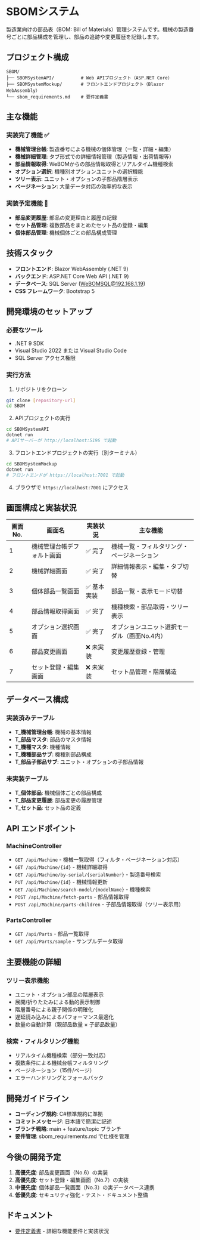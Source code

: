 # SBOMシステム

製造業向けの部品表（BOM: Bill of Materials）管理システムです。機械の製造番号ごとに部品構成を管理し、部品の追跡や変更履歴を記録します。

## プロジェクト構成

```
SBOM/
├── SBOMSystemAPI/          # Web APIプロジェクト（ASP.NET Core）
├── SBOMSystemMockup/       # フロントエンドプロジェクト（Blazor WebAssembly）
└── sbom_requirements.md    # 要件定義書
```

## 主な機能

### 実装完了機能 ✅
- **機械管理台帳**: 製造番号による機械の個体管理（一覧・詳細・編集）
- **機械詳細管理**: タブ形式での詳細情報管理（製造情報・出荷情報等）
- **部品情報取得**: WeBOMからの部品情報取得とリアルタイム機種検索
- **オプション選択**: 機種別オプションユニットの選択機能
- **ツリー表示**: ユニット・オプションの子部品階層表示
- **ページネーション**: 大量データ対応の効率的な表示

### 実装予定機能 🚧
- **部品変更履歴**: 部品の変更理由と履歴の記録
- **セット品管理**: 複数部品をまとめたセット品の登録・編集
- **個体部品管理**: 機械個体ごとの部品構成管理

## 技術スタック

- **フロントエンド**: Blazor WebAssembly (.NET 9)
- **バックエンド**: ASP.NET Core Web API (.NET 9)
- **データベース**: SQL Server (WeBOMSQL@192.168.1.19)
- **CSS フレームワーク**: Bootstrap 5

## 開発環境のセットアップ

### 必要なツール

- .NET 9 SDK
- Visual Studio 2022 または Visual Studio Code
- SQL Server アクセス権限

### 実行方法

1. リポジトリをクローン
```bash
git clone [repository-url]
cd SBOM
```

2. APIプロジェクトの実行
```bash
cd SBOMSystemAPI
dotnet run
# APIサーバーが http://localhost:5196 で起動
```

3. フロントエンドプロジェクトの実行（別ターミナル）
```bash
cd SBOMSystemMockup
dotnet run
# フロントエンドが https://localhost:7001 で起動
```

4. ブラウザで `https://localhost:7001` にアクセス

## 画面構成と実装状況

| 画面No. | 画面名 | 実装状況 | 主な機能 |
|---------|--------|----------|----------|
| 1 | 機械管理台帳デフォルト画面 | ✅ 完了 | 機械一覧・フィルタリング・ページネーション |
| 2 | 機械詳細画面 | ✅ 完了 | 詳細情報表示・編集・タブ切替 |
| 3 | 個体部品一覧画面 | ✅ 基本実装 | 部品一覧・表示モード切替 |
| 4 | 部品情報取得画面 | ✅ 完了 | 機種検索・部品取得・ツリー表示 |
| 5 | オプション選択画面 | ✅ 完了 | オプションユニット選択モーダル（画面No.4内） |
| 6 | 部品変更画面 | ❌ 未実装 | 変更履歴登録・管理 |
| 7 | セット登録・編集画面 | ❌ 未実装 | セット品管理・階層構造 |

## データベース構成

### 実装済みテーブル
- **T_機械管理台帳**: 機械の基本情報
- **T_部品マスタ**: 部品のマスタ情報
- **T_機種マスタ**: 機種情報
- **T_機種部品サブ**: 機種別部品構成
- **T_部品子部品サブ**: ユニット・オプションの子部品情報

### 未実装テーブル
- **T_個体部品**: 機械個体ごとの部品構成
- **T_部品変更履歴**: 部品変更の履歴管理
- **T_セット品**: セット品の定義

## API エンドポイント

### MachineController
- `GET /api/Machine` - 機械一覧取得（フィルタ・ページネーション対応）
- `GET /api/Machine/{id}` - 機械詳細取得
- `GET /api/Machine/by-serial/{serialNumber}` - 製造番号検索
- `PUT /api/Machine/{id}` - 機械情報更新
- `GET /api/Machine/search-model/{modelName}` - 機種検索
- `POST /api/Machine/fetch-parts` - 部品情報取得
- `POST /api/Machine/parts-children` - 子部品情報取得（ツリー表示用）

### PartsController
- `GET /api/Parts` - 部品一覧取得
- `GET /api/Parts/sample` - サンプルデータ取得

## 主要機能の詳細

### ツリー表示機能
- ユニット・オプション部品の階層表示
- 展開/折りたたみによる動的表示制御
- 階層番号による親子関係の明確化
- 遅延読み込みによるパフォーマンス最適化
- 数量の自動計算（親部品数量 × 子部品数量）

### 検索・フィルタリング機能
- リアルタイム機種検索（部分一致対応）
- 複数条件による機械台帳フィルタリング
- ページネーション（15件/ページ）
- エラーハンドリングとフォールバック

## 開発ガイドライン

- **コーディング規約**: C#標準規約に準拠
- **コミットメッセージ**: 日本語で簡潔に記述
- **ブランチ戦略**: main + feature/topic ブランチ
- **要件管理**: sbom_requirements.md で仕様を管理

## 今後の開発予定

1. **高優先度**: 部品変更画面（No.6）の実装
2. **高優先度**: セット登録・編集画面（No.7）の実装
3. **中優先度**: 個体部品一覧画面（No.3）の実データベース連携
4. **低優先度**: セキュリティ強化・テスト・ドキュメント整備

## ドキュメント

- [要件定義書](SBOMSystemMockup/sbom_requirements.md) - 詳細な機能要件と実装状況